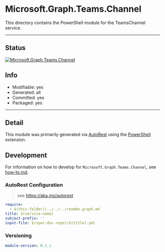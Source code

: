 <!-- region Generated -->
# Microsoft.Graph.Teams.Channel
This directory contains the PowerShell module for the TeamsChannel service.

---
## Status
[![Microsoft.Graph.Teams.Channel](https://img.shields.io/powershellgallery/v/Microsoft.Graph.Teams.Channel.svg?style=flat-square&label=Microsoft.Graph.Teams.Channel "Microsoft.Graph.Teams.Channel")](https://www.powershellgallery.com/packages/Microsoft.Graph.Teams.Channel/)

## Info
- Modifiable: yes
- Generated: all
- Committed: yes
- Packaged: yes

---
## Detail
This module was primarily generated via [AutoRest](https://github.com/Azure/autorest) using the [PowerShell](https://github.com/Azure/autorest.powershell) extension.

## Development
For information on how to develop for `Microsoft.Graph.Teams.Channel`, see [how-to.md](how-to.md).
<!-- endregion -->

### AutoRest Configuration

> see https://aka.ms/autorest

``` yaml
require:
  - $(this-folder)/../../../readme.graph.md
title: $(service-name)
subject-prefix: ''
input-file: $(spec-doc-repo)/$(title).yml
```
### Versioning

``` yaml
module-version: 0.1.1
```

